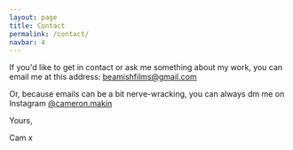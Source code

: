 ```yaml
---
layout: page
title: Contact
permalink: /contact/
navbar: 4
---
```


If you'd like to get in contact or ask me something about my work, you can email me at this address: [beamishfilms@gmail.com](mailto:beamishfilms@gmail.com)

Or, because emails can be a bit nerve-wracking, you can always dm me on Instagram [@cameron.makin](https://www.instagram.com/cameron.makin/)

Yours,

Cam x
